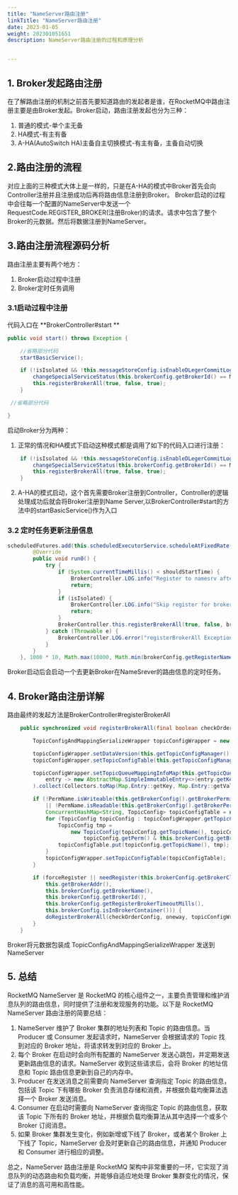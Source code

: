 ```yaml
---
title: "NameServer路由注册"
linkTitle: "NameServer路由注册"
date: 2023-01-05
weight: 202301051651
description: NameServer路由注册的过程和原理分析


---
```


## 1. Broker发起路由注册

在了解路由注册的机制之前首先要知道路由的发起者是谁，在RocketMQ中路由注册主要是由Broker发起。Broker启动，路由注册发起也分为三种：

1. 普通的模式-单个主无备
2. HA模式-有主有备
3. A-HA(AutoSwitch HA)主备自主切换模式-有主有备，主备自动切换

## 2.路由注册的流程

对应上面的三种模式大体上是一样的，只是在A-HA的模式中Broker首先会向Controller注册并且注册成功后再将路由信息注册到Broker。
Broker启动的过程中会往每一个配置的NameServer中发送一个RequestCode.REGISTER_BROKER(注册Broker)的请求。请求中包含了整个Broker的元数据。然后将数据注册到NameServer。

## 3.路由注册流程源码分析

路由注册主要有两个地方：

1. Broker启动过程中注册
2. Broker定时任务调用

### 3.1启动过程中注册

代码入口在 **BrokerController#start **

```java
public void start() throws Exception {

    //省略部分代码
    startBasicService();

    if (!isIsolated && !this.messageStoreConfig.isEnableDLegerCommitLog() && !this.messageStoreConfig.isDuplicationEnable()) {
        changeSpecialServiceStatus(this.brokerConfig.getBrokerId() == MixAll.MASTER_ID);
        this.registerBrokerAll(true, false, true);
    }

 //省略部分代码

}
```

启动Broker分为两种：

1. 正常的情况和HA模式下启动这种模式都是调用了如下的代码入口进行注册：

```java
    if (!isIsolated && !this.messageStoreConfig.isEnableDLegerCommitLog() && !this.messageStoreConfig.isDuplicationEnable()) {
        changeSpecialServiceStatus(this.brokerConfig.getBrokerId() == MixAll.MASTER_ID);
        this.registerBrokerAll(true, false, true);
    }
```

2. A-HA的模式启动，这个首先需要Broker注册到Controller，Controller的逻辑处理成功后就会将Broker注册到Name Server,以BrokerController#start的方法中的startBasicService()作为入口

### 3.2 定时任务更新注册信息

```java
scheduledFutures.add(this.scheduledExecutorService.scheduleAtFixedRate(new AbstractBrokerRunnable(this.getBrokerIdentity()) {
        @Override
        public void run0() {
            try {
                if (System.currentTimeMillis() < shouldStartTime) {
                    BrokerController.LOG.info("Register to namesrv after {}", shouldStartTime);
                    return;
                }
                if (isIsolated) {
                    BrokerController.LOG.info("Skip register for broker is isolated");
                    return;
                }
                BrokerController.this.registerBrokerAll(true, false, brokerConfig.isForceRegister());
            } catch (Throwable e) {
                BrokerController.LOG.error("registerBrokerAll Exception", e);
            }
        }
    }, 1000 * 10, Math.max(10000, Math.min(brokerConfig.getRegisterNameServerPeriod(), 60000)), TimeUnit.MILLISECONDS));
```

Broker启动后会启动一个去更新Broker在NameSrever的路由信息的定时任务。

## 4. Broker路由注册详解

路由最终的发起方法是BrokerController#registerBrokerAll

```java
    public synchronized void registerBrokerAll(final boolean checkOrderConfig, boolean oneway, boolean forceRegister) {

        TopicConfigAndMappingSerializeWrapper topicConfigWrapper = new TopicConfigAndMappingSerializeWrapper();

        topicConfigWrapper.setDataVersion(this.getTopicConfigManager().getDataVersion());
        topicConfigWrapper.setTopicConfigTable(this.getTopicConfigManager().getTopicConfigTable());

        topicConfigWrapper.setTopicQueueMappingInfoMap(this.getTopicQueueMappingManager().getTopicQueueMappingTable().entrySet().stream().map(
            entry -> new AbstractMap.SimpleImmutableEntry<>(entry.getKey(), TopicQueueMappingDetail.cloneAsMappingInfo(entry.getValue()))
        ).collect(Collectors.toMap(Map.Entry::getKey, Map.Entry::getValue)));

        if (!PermName.isWriteable(this.getBrokerConfig().getBrokerPermission())
            || !PermName.isReadable(this.getBrokerConfig().getBrokerPermission())) {
            ConcurrentHashMap<String, TopicConfig> topicConfigTable = new ConcurrentHashMap<>();
            for (TopicConfig topicConfig : topicConfigWrapper.getTopicConfigTable().values()) {
                TopicConfig tmp =
                    new TopicConfig(topicConfig.getTopicName(), topicConfig.getReadQueueNums(), topicConfig.getWriteQueueNums(),
                        topicConfig.getPerm() & this.brokerConfig.getBrokerPermission(), topicConfig.getTopicSysFlag());
                topicConfigTable.put(topicConfig.getTopicName(), tmp);
            }
            topicConfigWrapper.setTopicConfigTable(topicConfigTable);
        }

        if (forceRegister || needRegister(this.brokerConfig.getBrokerClusterName(),
            this.getBrokerAddr(),
            this.brokerConfig.getBrokerName(),
            this.brokerConfig.getBrokerId(),
            this.brokerConfig.getRegisterBrokerTimeoutMills(),
            this.brokerConfig.isInBrokerContainer())) {
            doRegisterBrokerAll(checkOrderConfig, oneway, topicConfigWrapper);
        }
    }
```

Broker将元数据包装成 TopicConfigAndMappingSerializeWrapper 发送到NameServer

## 5. 总结

RocketMQ NameServer 是 RocketMQ 的核心组件之一，主要负责管理和维护消息队列的路由信息，同时提供了注册和发现服务的功能。以下是 RocketMQ NameServer 路由注册的简要总结：

1. NameServer 维护了 Broker 集群的地址列表和 Topic 的路由信息。当 Producer 或 Consumer 发起请求时，NameServer 会根据请求的 Topic 找到对应的 Broker 地址，将请求转发到对应的 Broker 上。
2. 每个 Broker 在启动时会向所有配置的 NameServer 发送心跳包，并定期发送更新路由信息的请求。NameServer 收到这些请求后，会将 Broker 的地址信息和 Topic 路由信息更新到自己的内存中。
3. Producer 在发送消息之前需要向 NameServer 查询指定 Topic 的路由信息，包括该 Topic 下有哪些 Broker 负责消息存储和消费，并根据负载均衡算法选择一个 Broker 发送消息。
4. Consumer 在启动时需要向 NameServer 查询指定 Topic 的路由信息，获取该 Topic 下所有的 Broker 地址，并根据负载均衡算法从其中选择一个或多个 Broker 订阅消息。
5. 如果 Broker 集群发生变化，例如新增或下线了 Broker，或者某个 Broker 上下线了 Topic，NameServer 会及时更新自己的路由信息，并通知 Producer 和 Consumer 进行相应的调整。

总之，NameServer 路由注册是 RocketMQ 架构中非常重要的一环，它实现了消息队列的动态路由和负载均衡，并能够自适应地处理 Broker 集群变化的情况，保证了消息的高可用和高性能。